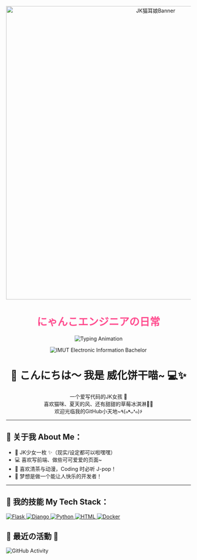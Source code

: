 <div align="center">
  <img src="https://i.imgur.com/JrQ8uGk.png" width="800" alt="JK猫耳娘Banner">
  <h1 style="color: #ff4d8f; font-family: 'Comic Sans MS', cursive;">
    🐾 にゃんこエンジニアの日常 🐾
  </h1>
  <img src="https://readme-typing-svg.demolab.com?font=Yusei+Magic&weight=500&size=22&duration=4000&pause=1000&color=FF9EB7&center=true&vCenter=true&width=500&lines=IMUT+電子情報学部生;Pythonで魔術を書く;Djangoでウェブ制作;ฅ^•ﻌ•^ฅ" alt="Typing Animation">
</div>
<p align="center">
  <img src="https://img.shields.io/badge/IMUT-Electronic%20Information%20Bachelor-ff69b4?style=for-the-badge&logo=starship&logoColor=white&labelColor=6e48aa&color=fed766" alt="IMUT Electronic Information Bachelor" title="IMUT Electronic Information Bachelor">

</p>

<h1 align="center">🌸 こんにちは～ 我是 威化饼干喵~ 💻✨</h1>

<p align="center">
  一个爱写代码的JK女孩 🎀<br>
  喜欢猫咪、夏天的风、还有甜甜的草莓冰淇淋🍓🍦<br>
  欢迎光临我的GitHub小天地~٩(๑❛ᴗ❛๑)۶
</p>

---

## 💖 关于我 About Me：

- 🏫 JK少女一枚 ✨（现实/设定都可以啦嘿嘿）
- 💻 喜欢写前端、做些可可爱爱的页面~
- 🍵 喜欢清茶与动漫，Coding 时必听 J-pop！
- 🌻 梦想是做一个能让人快乐的开发者！

---

## 🧁 我的技能 My Tech Stack：

<!-- Flask -->
<a href="#">
  <img src="https://img.shields.io/badge/Flask-000000?style=for-the-badge&logo=flask&logoColor=white&labelColor=8a2be2&color=ff9fe5" alt="Flask" title="Flask">
</a>

<!-- Django -->
<a href="#">
  <img src="https://img.shields.io/badge/Django-092E20?style=for-the-badge&logo=django&logoColor=white&labelColor=0c4b33&color=7fffd4" alt="Django" title="Django">
</a>

<!-- Python -->
<a href="#">
  <img src="https://img.shields.io/badge/Python-3776AB?style=for-the-badge&logo=python&logoColor=white&labelColor=306998&color=ffd43b" alt="Python" title="Python">
</a>

<!-- HTML -->
<a href="#">
  <img src="https://img.shields.io/badge/HTML-E34F26?style=for-the-badge&logo=html5&logoColor=white&labelColor=c1666b&color=f4d35e" alt="HTML" title="HTML">
</a>

<!-- Docker -->
<a href="#">
  <img src="https://img.shields.io/badge/Docker-2496ED?style=for-the-badge&logo=docker&logoColor=white&labelColor=1d4e89&color=8ac6d0" alt="Docker" title="Docker">
</a>


## 🌸 最近の活動 🌸
  
![GitHub Activity](https://github-readme-activity-graph.vercel.app/graph?username=IMUTshuaiwei&theme=react-dark&bg_color=fff0f5&color=ff6b9e&line=ff9eb7&point=ffb6c1)
